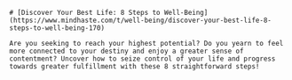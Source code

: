 
    # [Discover Your Best Life: 8 Steps to Well-Being](https://www.mindhaste.com/t/well-being/discover-your-best-life-8-steps-to-well-being-170)

    Are you seeking to reach your highest potential? Do you yearn to feel more connected to your destiny and enjoy a greater sense of contentment? Uncover how to seize control of your life and progress towards greater fulfillment with these 8 straightforward steps!
    